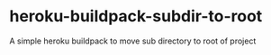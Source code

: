 # heroku-buildpack-subdir-to-root
A simple heroku buildpack to move sub directory to root of project
